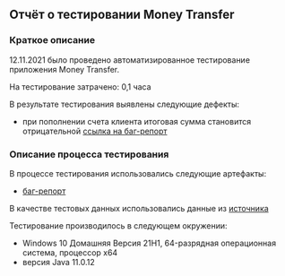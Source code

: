## Отчёт о тестировании Money Transfer
### Краткое описание
12.11.2021 было проведено автоматизированное тестирование приложения Money Transfer.

На тестирование затрачено: 0,1 часа

В результате тестирования выявлены следующие дефекты:

* при пополнении счета клиента итоговая сумма становится отрицательной
[ссылка на баг-репорт](https://github.com/DaryMarty/Money-Transfer/issues/1#issue-1052702700)
### Описание процесса тестирования
В процессе тестирования использовались следующие артефакты:

* [баг-репорт](https://github.com/DaryMarty/Money-Transfer/issues/1#issue-1052702700)

В качестве тестовых данных использовались данные из [источника](https://github.com/netology-code/javaqa-homeworks/blob/master/intro/MERGED.md)


Тестирование производилось в следующем окружении:

* Windows 10 Домашняя Версия 21H1, 64-разрядная операционная система, процессор x64
* версия Java 11.0.12
